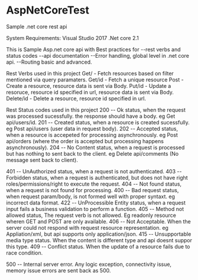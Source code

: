 # AspNetCoreTest
Sample .net core rest api

System Requirements: 
Visual Studio 2017
.Net core 2.1

 This is Sample Asp.net core api with Best practices for 
 --rest verbs and status codes 
 --api documentation
 --Error handling, global level in .net core api.
 --Routing basic and advanced.
 
 Rest Verbs used in this project
 Get/    - Fetch resources based on filter mentioned via query paramaters.
 Get/id  - Fetch a unique resource
 Post    - Create a resource, resource data is sent via Body.
 Put/id  - Update a resoruce, resource id specified in url, resource data is sent via Body.
 Delete/id  - Delete a resource, resource id specified in url.
 
 Rest Status codes used in this project
 200 -- Ok status, when the request was processed sucessfully. the response should have a body. eg Get api/users/id.
 201 -- Created status, when a resource is created sucessfully. eg Post api/users (user data in request body).
 202 -- Accepted status, when a resource is accepeted for processing asynchronously. eg Post api/orders (where the order is accepted but         processing happens asynchronously).
 204 -- No Content status, when a request is processed but has nothing to sent back to the client. eg Delete api/comments (No message           sent back to client).
 
 401 -- UnAuthorized status, when a request is not authenticated.
 403 -- Forbidden status, when a request is authenticated, but does not have right roles/permissions/right to execute the request.
 404 -- Not found status, when a request is not found for processing. 
 400 -- Bad request status, when request param/body, is not formed well with proper syntaxt. eg incorrect data format.
 422 -- UnProcessible Entity status, when a request input fails a business validation to perform a function.
 405 -- Method not allowed status, The request verb is not allowed. Eg readonly resource wheren GET and POST are only available. 
 406 -- Not Acceptable. When the server could not respond with request resource representation. eg Appliation/xml, but api supports only         application/json.
 415 -- Unsupportable media type status. When the content is different type and api doesnt suppor this type.
 409 -- Conflict status. When the update of a resource fails due to race condition.
 
 
 500 -- Internal server error. Any logic exception, connectivity issue, memory issue errors are sent back as 500.
 
 
 
 
